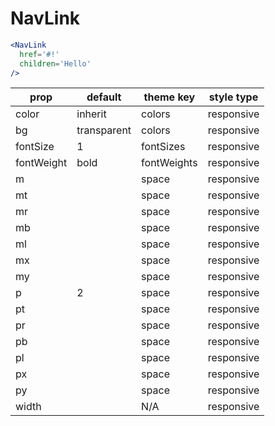 # NavLink

```.jsx
<NavLink
  href='#!'
  children='Hello'
/>
```

prop | default | theme key | style type
---|---|---|---
color | inherit | colors | responsive
bg | transparent | colors | responsive
fontSize | 1 | fontSizes | responsive
fontWeight | bold | fontWeights | responsive
m |  | space | responsive
mt |  | space | responsive
mr |  | space | responsive
mb |  | space | responsive
ml |  | space | responsive
mx |  | space | responsive
my |  | space | responsive
p | 2 | space | responsive
pt |  | space | responsive
pr |  | space | responsive
pb |  | space | responsive
pl |  | space | responsive
px |  | space | responsive
py |  | space | responsive
width |  | N/A | responsive